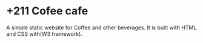# +211 Cofee cafe
A simple static website for Coffee and other beverages. 
It is bulit with HTML and CSS with(W3 framework). 

